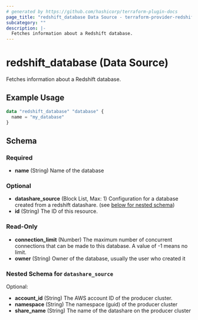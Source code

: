 ```yaml
---
# generated by https://github.com/hashicorp/terraform-plugin-docs
page_title: "redshift_database Data Source - terraform-provider-redshift"
subcategory: ""
description: |-
  Fetches information about a Redshift database.
---
```


# redshift_database (Data Source)

Fetches information about a Redshift database.

## Example Usage

```terraform
data "redshift_database" "database" {
  name = "my_database"
}
```

<!-- schema generated by tfplugindocs -->
## Schema

### Required

- **name** (String) Name of the database

### Optional

- **datashare_source** (Block List, Max: 1) Configuration for a database created from a redshift datashare. (see [below for nested schema](#nestedblock--datashare_source))
- **id** (String) The ID of this resource.

### Read-Only

- **connection_limit** (Number) The maximum number of concurrent connections that can be made to this database. A value of -1 means no limit.
- **owner** (String) Owner of the database, usually the user who created it

<a id="nestedblock--datashare_source"></a>
### Nested Schema for `datashare_source`

Optional:

- **account_id** (String) The AWS account ID of the producer cluster.
- **namespace** (String) The namespace (guid) of the producer cluster
- **share_name** (String) The name of the datashare on the producer cluster


